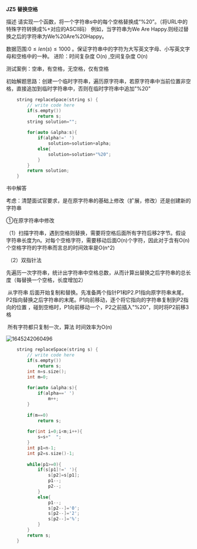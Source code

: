 **JZ5** **替换空格**

描述
请实现一个函数，将一个字符串s中的每个空格替换成“%20”。（将URL中的特殊字符转换成%+对应的ASCII码）
例如，当字符串为We Are Happy.则经过替换之后的字符串为We%20Are%20Happy。

数据范围:$0 \le len(s) \le 1000$ 。保证字符串中的字符为大写英文字母、小写英文字母和空格中的一种。
进阶：时间复杂度 O(n)  ,空间复杂度 O(n) 



测试案例：空串，有空格，无空格，仅有空格



初始解题思路：创建一个临时字符串，遍历原字符串，若原字符串中当前位置非空格，直接追加到临时字符串中，否则在临时字符串中追加"%20"

```c++
    string replaceSpace(string s) {
        // write code here
        if(s.empty())
            return s;
        string solution="";
        
        for(auto &alpha:s){
            if(alpha!=' ')
                solution=solution+alpha;
            else{
                solution=solution+"%20";
            }
        }
        return solution;
    }
```

书中解答

考虑：清楚面试官要求，是在原字符串的基础上修改（扩展，修改）还是创建新的字符串

①在原字符串中修改

​	（1）扫描字符串，遇到空格则替换，需要将空格后面所有字符后移2字节。假设字符串长度为n。对每个空格字符，需要移动后面O(n)个字符，因此对于含有O(n)个空格字符的字符串而言总的时间效率是O(n^2)

​	（2）双指针法

​	先遍历一次字符串，统计出字符串中空格总数，从而计算出替换之后字符串的总长度（每替换一个空格，长度增加2）

​	从字符串 后面开始复制和替换。先准备两个指针P1和P2.P1指向原字符串末尾，P2指向替换之后字符串的末尾。P1向前移动，逐个将它指向的字符串复制到P2指向的位置 ，碰到空格时，P1向前移动一个，P2之前插入"%20"，同时将P2前移3格

​	所有字符都只复制一次，算法 时间效率为O(n)

![1645242060496](/home/wukong/.config/Typora/typora-user-images/1645242060496.png)



```c++
    string replaceSpace(string s) {
        // write code here
        if(s.empty())
            return s;
        int n=s.size();
        int m=0;
        
        for(auto &alpha:s){
            if(alpha==' ')
                m++;
        }
        
        if(m==0)
            return s;
        
        for(int i=0;i<m;i++){
            s=s+"  ";
        }
        int p1=n-1;
        int p2=s.size()-1;
        
        while(p1>=0){
            if(s[p1]!=' '){
                s[p2]=s[p1];
                p1--;
                p2--;
            }
            else{
                p1--;
                s[p2--]='0';
                s[p2--]='2';
                s[p2--]='%';
            }
        }
        return s;
    }
```


